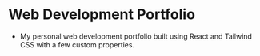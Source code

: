 # Web Development Portfolio

- My personal web development portfolio built using React and Tailwind CSS with a few custom properties.